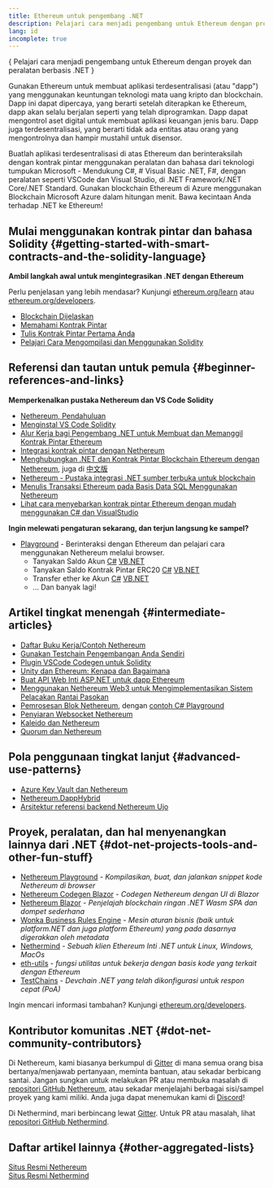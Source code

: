 ```yaml
---
title: Ethereum untuk pengembang .NET
description: Pelajari cara menjadi pengembang untuk Ethereum dengan proyek dan peralatan berbasis .NET
lang: id
incomplete: true
---
```


{
<FeaturedText>Pelajari cara menjadi pengembang untuk Ethereum dengan proyek dan peralatan berbasis .NET</FeaturedText>
}

Gunakan Ethereum untuk membuat aplikasi terdesentralisasi (atau "dapp") yang menggunakan keuntungan teknologi mata uang kripto dan blockchain. Dapp ini dapat dipercaya, yang berarti setelah diterapkan ke Ethereum, dapp akan selalu berjalan seperti yang telah diprogramkan. Dapp dapat mengontrol aset digital untuk membuat aplikasi keuangan jenis baru. Dapp juga terdesentralisasi, yang berarti tidak ada entitas atau orang yang mengontrolnya dan hampir mustahil untuk disensor.

Buatlah aplikasi terdesentralisasi di atas Ethereum dan berinteraksilah dengan kontrak pintar menggunakan peralatan dan bahasa dari teknologi tumpukan Microsoft - Mendukung C#, # Visual Basic .NET, F#, dengan peralatan seperti VSCode dan Visual Studio, di .NET Framework/.NET Core/.NET Standard. Gunakan blockchain Ethereum di Azure menggunakan Blockchain Microsoft Azure dalam hitungan menit. Bawa kecintaan Anda terhadap .NET ke Ethereum!

## Mulai menggunakan kontrak pintar dan bahasa Solidity {#getting-started-with-smart-contracts-and-the-solidity-language}

**Ambil langkah awal untuk mengintegrasikan .NET dengan Ethereum**

Perlu penjelasan yang lebih mendasar? Kunjungi [ethereum.org/learn](/learn/) atau [ethereum.org/developers](/developers/).

- [Blockchain Dijelaskan](https://kauri.io/article/d55684513211466da7f8cc03987607d5/blockchain-explained)
- [Memahami Kontrak Pintar](https://kauri.io/article/e4f66c6079e74a4a9b532148d3158188/ethereum-101-part-5-the-smart-contract)
- [Tulis Kontrak Pintar Pertama Anda](https://kauri.io/article/124b7db1d0cf4f47b414f8b13c9d66e2/remix-ide-your-first-smart-contract)
- [Pelajari Cara Mengompilasi dan Menggunakan Solidity](https://kauri.io/article/973c5f54c4434bb1b0160cff8c695369/understanding-smart-contract-compilation-and-deployment)

## Referensi dan tautan untuk pemula {#beginner-references-and-links}

**Memperkenalkan pustaka Nethereum dan VS Code Solidity**

- [Nethereum, Pendahuluan](https://docs.nethereum.com/en/latest/getting-started/)
- [Menginstal VS Code Solidity](https://marketplace.visualstudio.com/items?itemName=JuanBlanco.solidity)
- [Alur Kerja bagi Pengembang .NET untuk Membuat dan Memanggil Kontrak Pintar Ethereum](https://medium.com/coinmonks/a-net-developers-workflow-for-creating-and-calling-ethereum-smart-contracts-44714f191db2)
- [Integrasi kontrak pintar dengan Nethereum](https://kauri.io/#collections/Getting%20Started/smart-contracts-integration-with-nethereum/#smart-contracts-integration-with-nethereumm)
- [Menghubungkan .NET dan Kontrak Pintar Blockchain Ethereum dengan Nethereum](https://medium.com/my-blockchain-development-daily-journey/interfacing-net-and-ethereum-blockchain-smart-contracts-with-nethereum-2fa3729ac933), juga di [中文版](https://medium.com/my-blockchain-development-daily-journey/%E4%BD%BF%E7%94%A8nethereum%E9%80%A3%E6%8E%A5-net%E5%92%8C%E4%BB%A5%E5%A4%AA%E7%B6%B2%E5%8D%80%E5%A1%8A%E9%8F%88%E6%99%BA%E8%83%BD%E5%90%88%E7%B4%84-4a96d35ad1e1)
- [Nethereum - Pustaka integrasi .NET sumber terbuka untuk blockchain](https://kauri.io/#collections/a%20hackathon%20survival%20guide/nethereum-an-open-source-.net-integration-library/)
- [Menulis Transaksi Ethereum pada Basis Data SQL Menggunakan Nethereum](https://medium.com/coinmonks/writing-ethereum-transactions-to-sql-database-using-nethereum-fd94e0e4fa36)
- [Lihat cara menyebarkan kontrak pintar Ethereum dengan mudah menggunakan C# dan VisualStudio](https://koukia.ca/deploy-ethereum-smart-contracts-using-c-and-visualstudio-5be188ae928c)

**Ingin melewati pengaturan sekarang, dan terjun langsung ke sampel?**

- [Playground](http://playground.nethereum.com/) - Berinteraksi dengan Ethereum dan pelajari cara menggunakan Nethereum melalui browser.
  - Tanyakan Saldo Akun [C#](http://playground.nethereum.com/csharp/id/1001) [VB.NET](http://playground.nethereum.com/vb/id/2001)
  - Tanyakan Saldo Kontrak Pintar ERC20 [C#](http://playground.nethereum.com/csharp/id/1005) [VB.NET](http://playground.nethereum.com/vb/id/2004)
  - Transfer ether ke Akun [C#](http://playground.nethereum.com/csharp/id/1003) [VB.NET](http://playground.nethereum.com/vb/id/2003)
  - ... Dan banyak lagi!

## Artikel tingkat menengah {#intermediate-articles}

- [Daftar Buku Kerja/Contoh Nethereum](http://docs.nethereum.com/en/latest/Nethereum.Workbooks/docs/)
- [Gunakan Testchain Pengembangan Anda Sendiri](https://github.com/Nethereum/Testchains)
- [Plugin VSCode Codegen untuk Solidity](https://docs.nethereum.com/en/latest/nethereum-codegen-vscodesolidity/)
- [Unity dan Ethereum: Kenapa dan Bagaimana](https://www.raywenderlich.com/5509-unity-and-ethereum-why-and-how)
- [Buat API Web Inti ASP.NET untuk dapp Ethereum](https://tech-mint.com/blockchain/create-asp-net-core-web-api-for-ethereum-dapps/)
- [Menggunakan Nethereum Web3 untuk Mengimplementasikan Sistem Pelacakan Rantai Pasokan](http://blog.pomiager.com/post/using-nethereum-web3-to-implement-a-supply-chain-traking-system4)
- [Pemrosesan Blok Nethereum](https://nethereum.readthedocs.io/en/latest/nethereum-block-processing-detail/), dengan [contoh C# Playground](http://playground.nethereum.com/csharp/id/1025)
- [Penyiaran Websocket Nethereum](https://nethereum.readthedocs.io/en/latest/nethereum-subscriptions-streaming/)
- [Kaleido dan Nethereum](https://kaleido.io/kaleido-and-nethereum/)
- [Quorum dan Nethereum](https://github.com/Nethereum/Nethereum/blob/master/src/Nethereum.Quorum/README.md)

## Pola penggunaan tingkat lanjut {#advanced-use-patterns}

- [Azure Key Vault dan Nethereum](https://github.com/Azure-Samples/bc-community-samples/tree/master/akv-nethereum)
- [Nethereum.DappHybrid](https://github.com/Nethereum/Nethereum.DappHybrid)
- [Arsitektur referensi backend Nethereum Ujo](https://docs.nethereum.com/en/latest/nethereum-ujo-backend-sample/)

## Proyek, peralatan, dan hal menyenangkan lainnya dari .NET {#dot-net-projects-tools-and-other-fun-stuff}

- [Nethereum Playground](http://playground.nethereum.com/) - _Kompilasikan, buat, dan jalankan snippet kode Nethereum di browser_
- [Nethereum Codegen Blazor](https://github.com/Nethereum/Nethereum.CodeGen.Blazor) - _Codegen Nethereum dengan UI di Blazor_
- [Nethereum Blazor](https://github.com/Nethereum/NethereumBlazor) - _Penjelajah blockchain ringan .NET Wasm SPA dan dompet sederhana_
- [Wonka Business Rules Engine](https://docs.nethereum.com/en/latest/wonka/) - _Mesin aturan bisnis (baik untuk platform.NET dan juga platform Ethereum) yang pada dasarnya digerakkan oleh metadata_
- [Nethermind](https://github.com/NethermindEth/nethermind) - _Sebuah klien Ethereum Inti .NET untuk Linux, Windows, MacOs_
- [eth-utils](https://github.com/ethereum/eth-utils/) - _fungsi utilitas untuk bekerja dengan basis kode yang terkait dengan Ethereum_
- [TestChains](https://github.com/Nethereum/TestChains) - _Devchain .NET yang telah dikonfigurasi untuk respon cepat (PoA)_

Ingin mencari informasi tambahan? Kunjungi [ethereum.org/developers](/developers/).

## Kontributor komunitas .NET {#dot-net-community-contributors}

Di Nethereum, kami biasanya berkumpul di [Gitter](https://gitter.im/Nethereum/Nethereum) di mana semua orang bisa bertanya/menjawab pertanyaan, meminta bantuan, atau sekadar berbicang santai. Jangan sungkan untuk melakukan PR atau membuka masalah di [repositori GitHub Nethereum](https://github.com/Nethereum), atau sekadar menjelajahi berbagai sisi/sampel proyek yang kami miliki. Anda juga dapat menemukan kami di [Discord](https://discord.gg/jQPrR58FxX)!

Di Nethermind, mari berbincang lewat [Gitter](https://gitter.im/nethermindeth/nethermind). Untuk PR atau masalah, lihat [repositori GitHub Nethermind](https://github.com/NethermindEth/nethermind).

## Daftar artikel lainnya {#other-aggregated-lists}

[Situs Resmi Nethereum](https://nethereum.com/)  
[Situs Resmi Nethermind](https://nethermind.io/)
